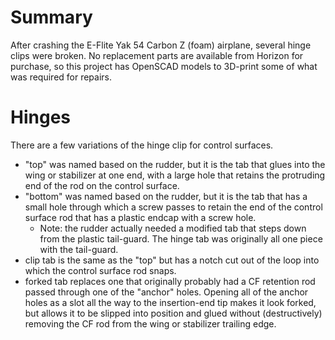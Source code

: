 # Summary
After crashing the E-Flite Yak 54 Carbon Z (foam) airplane,
several hinge clips were broken.  No replacement parts are
available from Horizon for purchase, so this project has
OpenSCAD models to 3D-print some of what was required
for repairs.

# Hinges
There are a few variations of the hinge clip for control
surfaces.
* "top" was named based on the rudder, but it is the tab that glues
into the wing or stabilizer at one end, with a large hole that
retains the protruding end of the rod on the control surface.
* "bottom" was named based on the rudder, but it is the tab that
has a small hole through which a screw passes to retain the
end of the control surface rod that has a plastic endcap
with a screw hole.
  * Note: the rudder actually needed a modified tab that
  steps down from the plastic tail-guard. The hinge tab was
  originally all one piece with the tail-guard.
* clip tab is the same as the "top" but has a notch cut out
of the loop into which the control surface rod snaps.
* forked tab replaces one that originally probably had a
CF retention rod passed through one of the "anchor" holes.
Opening all of the anchor holes as a slot all the way to
the insertion-end tip makes it look forked, but allows it
to be slipped into position and glued without (destructively) 
removing the CF rod from the wing or stabilizer trailing edge.